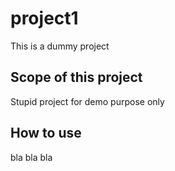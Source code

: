 # project1
This is a dummy project

## Scope of this project
Stupid project for demo purpose only

## How to use
bla bla bla